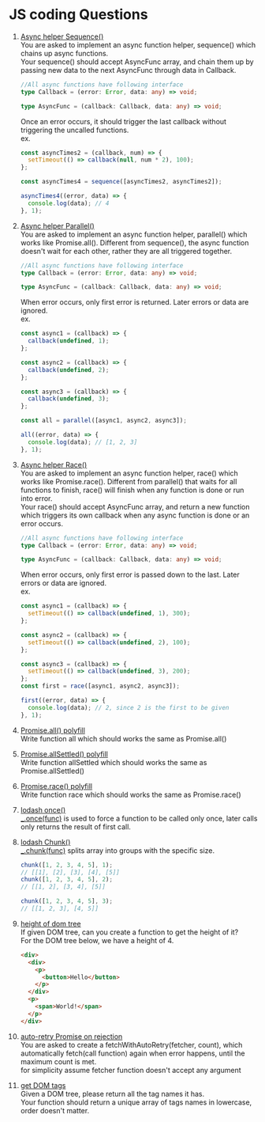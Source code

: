 # JS coding Questions<br/>

1. [Async helper Sequence()](./Sequence.ts)<br/>
   You are asked to implement an async function helper, sequence() which chains up async functions.<br/>
   Your sequence() should accept AsyncFunc array, and chain them up by passing new data to the next AsyncFunc through data in Callback.

   ```ts
   //All async functions have following interface
   type Callback = (error: Error, data: any) => void;

   type AsyncFunc = (callback: Callback, data: any) => void;
   ```

   Once an error occurs, it should trigger the last callback without triggering the uncalled functions.<br/>
   ex.

   ```ts
   const asyncTimes2 = (callback, num) => {
     setTimeout(() => callback(null, num * 2), 100);
   };

   const asyncTimes4 = sequence([asyncTimes2, asyncTimes2]);

   asyncTimes4((error, data) => {
     console.log(data); // 4
   }, 1);
   ```

2. [Async helper Parallel()](./Paralllel.ts)<br/>
   You are asked to implement an async function helper, parallel() which works like Promise.all(). Different from sequence(), the async function doesn't wait for each other, rather they are all triggered together.

   ```ts
   //All async functions have following interface
   type Callback = (error: Error, data: any) => void;

   type AsyncFunc = (callback: Callback, data: any) => void;
   ```

   When error occurs, only first error is returned. Later errors or data are ignored.<br/>
   ex.

   ```ts
   const async1 = (callback) => {
     callback(undefined, 1);
   };

   const async2 = (callback) => {
     callback(undefined, 2);
   };

   const async3 = (callback) => {
     callback(undefined, 3);
   };

   const all = parallel([async1, async2, async3]);

   all((error, data) => {
     console.log(data); // [1, 2, 3]
   }, 1);
   ```

3. [Async helper Race()](./Race.ts)<br/>
   You are asked to implement an async function helper, race() which works like Promise.race(). Different from parallel() that waits for all functions to finish, race() will finish when any function is done or run into error.<br/>
   Your race() should accept AsyncFunc array, and return a new function which triggers its own callback when any async function is done or an error occurs.

   ```ts
   //All async functions have following interface
   type Callback = (error: Error, data: any) => void;

   type AsyncFunc = (callback: Callback, data: any) => void;
   ```

   When error occurs, only first error is passed down to the last. Later errors or data are ignored.<br/>
   ex.

   ```ts
   const async1 = (callback) => {
     setTimeout(() => callback(undefined, 1), 300);
   };

   const async2 = (callback) => {
     setTimeout(() => callback(undefined, 2), 100);
   };

   const async3 = (callback) => {
     setTimeout(() => callback(undefined, 3), 200);
   };
   const first = race([async1, async2, async3]);

   first((error, data) => {
     console.log(data); // 2, since 2 is the first to be given
   }, 1);
   ```

4. [Promise.all() polyfill](./Promise.all.ts)<br/>
   Write function all which should works the same as Promise.all()
5. [Promise.allSettled() polyfill](./Promise.allSettled.ts)<br/>
   Write function allSettled which should works the same as Promise.allSettled()
6. [Promise.race() polyfill](./Promise.race.ts)<br/>
   Write function race which should works the same as Promise.race()
7. [lodash once()](./Once.ts)<br/>
   [\_.once(func)](https://lodash.com/docs/4.17.15#once) is used to force a function to be called only once, later calls only returns the result of first call.
8. [lodash Chunk()](./Chunk.ts)<br/>
   [\_.chunk(func)](https://lodash.com/docs/4.17.15#chunk) splits array into groups with the specific size.

   ```ts
   chunk([1, 2, 3, 4, 5], 1);
   // [[1], [2], [3], [4], [5]]
   chunk([1, 2, 3, 4, 5], 2);
   // [[1, 2], [3, 4], [5]]

   chunk([1, 2, 3, 4, 5], 3);
   // [[1, 2, 3], [4, 5]]
   ```

9. [height of dom tree](./HeightOfDom.ts)<br/>
   If given DOM tree, can you create a function to get the height of it?<br/>
   For the DOM tree below, we have a height of 4.

   ```html
   <div>
     <div>
       <p>
         <button>Hello</button>
       </p>
     </div>
     <p>
       <span>World!</span>
     </p>
   </div>
   ```

10. [auto-retry Promise on rejection](./AutoRetryPromise.ts)<br/>
    You are asked to create a fetchWithAutoRetry(fetcher, count), which automatically fetch(call function) again when error happens, until the maximum count is met.<br/>
    for simplicity assume fetcher function doesn't accept any argument

11. [get DOM tags](./getDomTags.ts)<br/>
    Given a DOM tree, please return all the tag names it has.<br/>
    Your function should return a unique array of tags names in lowercase, order doesn't matter.
